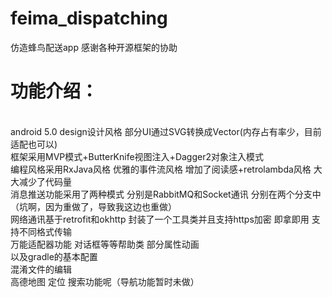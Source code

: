 # feima_dispatching
仿造蜂鸟配送app
感谢各种开源框架的协助

<h1>功能介绍：</h1><br/>
android 5.0 design设计风格 部分UI通过SVG转换成Vector(内存占有率少，目前适配也可以)<br />
框架采用MVP模式+ButterKnife视图注入+Dagger2对象注入模式<br />
编程风格采用RxJava风格 优雅的事件流风格 增加了阅读感+retrolambda风格 大大减少了代码量<br />
消息推送功能采用了两种模式 分别是RabbitMQ和Socket通讯 分别在两个分支中（坑啊，因为重做了，导致我这边也重做）<br />
网络通讯基于retrofit和okhttp 封装了一个工具类并且支持https加密 即拿即用 支持不同格式传输<br />
万能适配器功能 对话框等等帮助类 部分属性动画<br />
以及gradle的基本配置<br />
混淆文件的编辑<br />
高德地图 定位 搜索功能呢（导航功能暂时未做）
